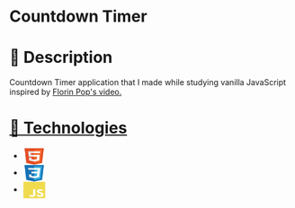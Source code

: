 # Countdown Timer

# 📝 Description

Countdown Timer application that I made while studying vanilla JavaScript inspired by <a href="https://www.youtube.com/watch?v=dtKciwk_si4&t=4597s">Florin Pop's video.

# 🔧 Technologies
- <img align="center" alt="Yann-HTML" height="30" width="40" src="https://raw.githubusercontent.com/devicons/devicon/master/icons/html5/html5-original.svg">
- <img align="center" alt="Yann-CSS" height="30" width="40" src="https://raw.githubusercontent.com/devicons/devicon/master/icons/css3/css3-original.svg">
- <img align="center" alt="Yann-Js" height="30" width="40" src="https://raw.githubusercontent.com/devicons/devicon/master/icons/javascript/javascript-plain.svg">
